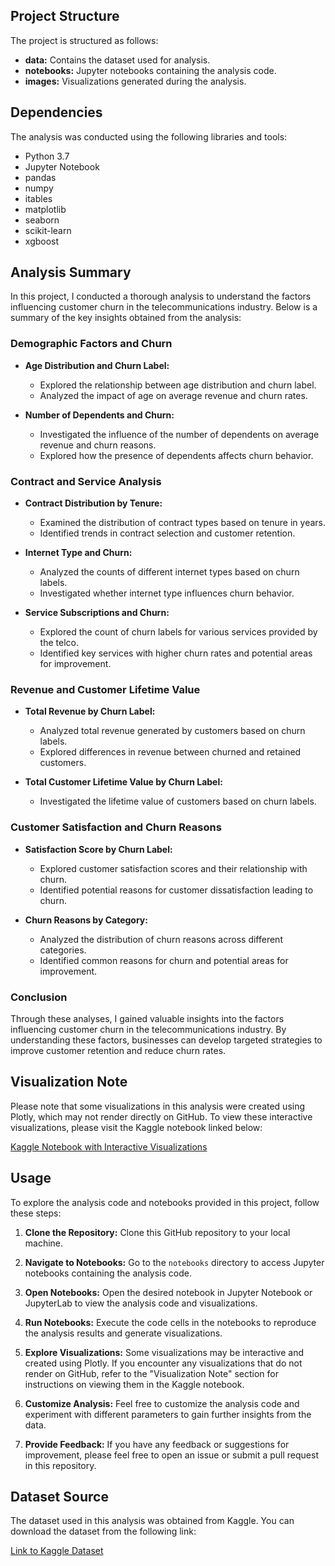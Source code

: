 ## Project Structure

The project is structured as follows:

- **data:** Contains the dataset used for analysis.
- **notebooks:** Jupyter notebooks containing the analysis code.
- **images:** Visualizations generated during the analysis.



## Dependencies

The analysis was conducted using the following libraries and tools:

- Python 3.7
- Jupyter Notebook
- pandas
- numpy
- itables
- matplotlib
- seaborn
- scikit-learn
- xgboost




## Analysis Summary

In this project, I conducted a thorough analysis to understand the factors influencing customer churn in the telecommunications industry. Below is a summary of the key insights obtained from the analysis:

### Demographic Factors and Churn

- **Age Distribution and Churn Label:**
  - Explored the relationship between age distribution and churn label.
  - Analyzed the impact of age on average revenue and churn rates.

- **Number of Dependents and Churn:**
  - Investigated the influence of the number of dependents on average revenue and churn reasons.
  - Explored how the presence of dependents affects churn behavior.

### Contract and Service Analysis

- **Contract Distribution by Tenure:**
  - Examined the distribution of contract types based on tenure in years.
  - Identified trends in contract selection and customer retention.

- **Internet Type and Churn:**
  - Analyzed the counts of different internet types based on churn labels.
  - Investigated whether internet type influences churn behavior.

- **Service Subscriptions and Churn:**
  - Explored the count of churn labels for various services provided by the telco.
  - Identified key services with higher churn rates and potential areas for improvement.

### Revenue and Customer Lifetime Value

- **Total Revenue by Churn Label:**
  - Analyzed total revenue generated by customers based on churn labels.
  - Explored differences in revenue between churned and retained customers.

- **Total Customer Lifetime Value by Churn Label:**
  - Investigated the lifetime value of customers based on churn labels.

### Customer Satisfaction and Churn Reasons

- **Satisfaction Score by Churn Label:**
  - Explored customer satisfaction scores and their relationship with churn.
  - Identified potential reasons for customer dissatisfaction leading to churn.

- **Churn Reasons by Category:**
  - Analyzed the distribution of churn reasons across different categories.
  - Identified common reasons for churn and potential areas for improvement.

### Conclusion

Through these analyses, I gained valuable insights into the factors influencing customer churn in the telecommunications industry. By understanding these factors, businesses can develop targeted strategies to improve customer retention and reduce churn rates.




## Visualization Note

Please note that some visualizations in this analysis were created using Plotly, which may not render directly on GitHub. To view these interactive visualizations, please visit the Kaggle notebook linked below:

[Kaggle Notebook with Interactive Visualizations](https://www.kaggle.com/code/sanjayakunwar/tesco-customer-churn)




## Usage

To explore the analysis code and notebooks provided in this project, follow these steps:

1. **Clone the Repository:** Clone this GitHub repository to your local machine.

2. **Navigate to Notebooks:** Go to the `notebooks` directory to access Jupyter notebooks containing the analysis code.

3. **Open Notebooks:** Open the desired notebook in Jupyter Notebook or JupyterLab to view the analysis code and visualizations.

4. **Run Notebooks:** Execute the code cells in the notebooks to reproduce the analysis results and generate visualizations.

5. **Explore Visualizations:** Some visualizations may be interactive and created using Plotly. If you encounter any visualizations that do not render on GitHub, refer to the "Visualization Note" section for instructions on viewing them in the Kaggle notebook.

6. **Customize Analysis:** Feel free to customize the analysis code and experiment with different parameters to gain further insights from the data.

7. **Provide Feedback:** If you have any feedback or suggestions for improvement, please feel free to open an issue or submit a pull request in this repository.





## Dataset Source

The dataset used in this analysis was obtained from Kaggle. You can download the dataset from the following link:

[Link to Kaggle Dataset](https://www.kaggle.com/datasets/alfathterry/telco-customer-churn-11-1-3)
